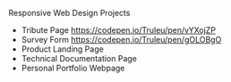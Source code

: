 Responsive Web Design Projects

- Tribute Page
	https://codepen.io/Truleu/pen/vYXojZP
- Survey Form
	https://codepen.io/Truleu/pen/gOLOBgO
- Product Landing Page
- Technical Documentation Page
- Personal Portfolio Webpage

